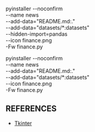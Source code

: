 
pyinstaller --noconfirm \
--name news \
--add-data="README.md:." \
--add-data="datasets/*:datasets" \
--hidden-import=pandas \
--icon finance.png \
-Fw finance.py


pyinstaller --noconfirm \
--name news \
--add-data="README.md:." \
--add-data="datasets/*:datasets" \
--icon finance.png \
-Fw finance.py


## REFERENCES

- [Tkinter](https://blog.csdn.net/nire_yeyu/category_9877892.html)
